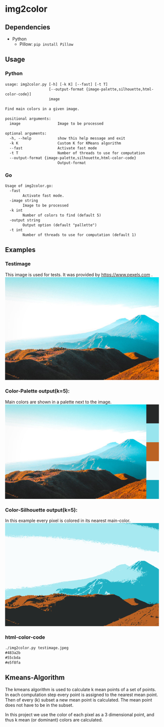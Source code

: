 # img2color

## Dependencies
* Python
  * Pillow: ```pip install Pillow```

## Usage

### Python
```
usage: img2color.py [-h] [-k K] [--fast] [-t T]
                    [--output-format {image-palette,silhouette,html-color-code}]
                    image

Find main colors in a given image.

positional arguments:
  image                 Image to be processed

optional arguments:
  -h, --help            show this help message and exit
  -k K                  Custom K for KMeans algorithm
  --fast                Activate fast mode
  -t T                  Number of threads to use for computation
  --output-format {image-palette,silhouette,html-color-code}
                        Output-format
```

### Go
```
Usage of img2color.go:
  -fast
    	Activate fast mode.
  -image string
    	Image to be processed
  -k int
    	Number of colors to find (default 5)
  -output string
    	Output option (default "pallette")
  -t int
    	Number of threads to use for computation (default 1)
```

## Examples

### Testimage
This image is used for tests. It was provided by https://www.pexels.com .
![test image](https://raw.githubusercontent.com/nicolas93/img2color/master/testimage.jpeg)


### Color-Palette output(k=5):
Main  colors are shown in a palette next to the image.
![test image with color-palette](https://raw.githubusercontent.com/nicolas93/img2color/master/testimage.jpeg_pallette_k5.png)

### Color-Silhouette output(k=5):
In this example every pixel is colored in its nearest main-color.
![test image with color-silhouette](https://raw.githubusercontent.com/nicolas93/img2color/master/testimage.jpeg_silhouette_k5.png)

### html-color-code
```
./img2color.py testimage.jpeg
#483a2b
#55cbda
#e5f8fa
```

## Kmeans-Algorithm

The kmeans algorithm is used to calculate k mean points of a set of points.
In each computation step every point is assigned to the nearest mean point. 
Then of every (k) subset a new mean point is calculated. The mean point does not have to be in the subset.

In this project we use the color of each pixel as a 3 dimensional point, and thus k mean (or dominant) colors are calculated. 